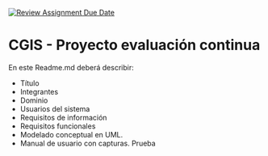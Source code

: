 [![Review Assignment Due Date](https://classroom.github.com/assets/deadline-readme-button-24ddc0f5d75046c5622901739e7c5dd533143b0c8e959d652212380cedb1ea36.svg)](https://classroom.github.com/a/aMYFqSAE)
# CGIS - Proyecto evaluación continua

En este Readme.md deberá describir:
- Título
- Integrantes
- Dominio
- Usuarios del sistema
- Requisitos de información
- Requisitos funcionales
- Modelado conceptual en UML.
- Manual de usuario con capturas.
Prueba
